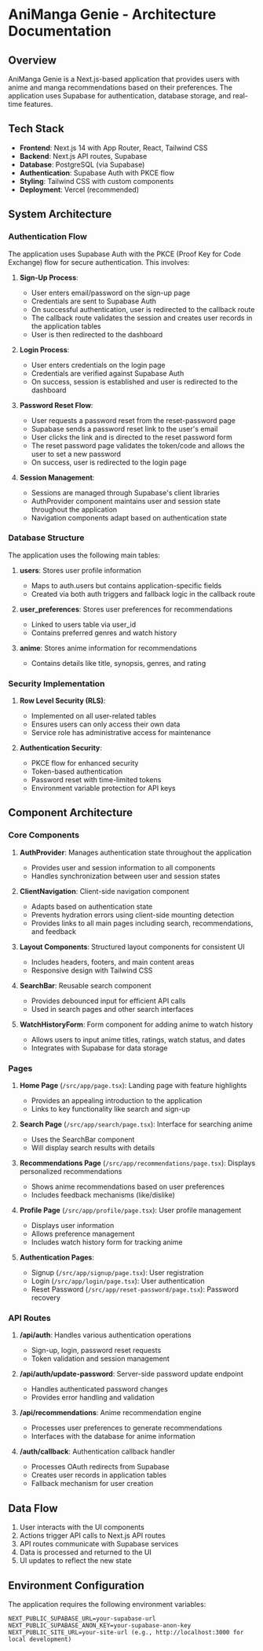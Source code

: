 # AniManga Genie - Architecture Documentation

## Overview

AniManga Genie is a Next.js-based application that provides users with anime and manga recommendations based on their preferences. The application uses Supabase for authentication, database storage, and real-time features.

## Tech Stack

- **Frontend**: Next.js 14 with App Router, React, Tailwind CSS
- **Backend**: Next.js API routes, Supabase
- **Database**: PostgreSQL (via Supabase)
- **Authentication**: Supabase Auth with PKCE flow
- **Styling**: Tailwind CSS with custom components
- **Deployment**: Vercel (recommended)

## System Architecture

### Authentication Flow

The application uses Supabase Auth with the PKCE (Proof Key for Code Exchange) flow for secure authentication. This involves:

1. **Sign-Up Process**:
   - User enters email/password on the sign-up page
   - Credentials are sent to Supabase Auth
   - On successful authentication, user is redirected to the callback route
   - The callback route validates the session and creates user records in the application tables
   - User is then redirected to the dashboard

2. **Login Process**:
   - User enters credentials on the login page
   - Credentials are verified against Supabase Auth
   - On success, session is established and user is redirected to the dashboard

3. **Password Reset Flow**:
   - User requests a password reset from the reset-password page
   - Supabase sends a password reset link to the user's email
   - User clicks the link and is directed to the reset password form
   - The reset password page validates the token/code and allows the user to set a new password
   - On success, user is redirected to the login page

4. **Session Management**:
   - Sessions are managed through Supabase's client libraries
   - AuthProvider component maintains user and session state throughout the application
   - Navigation components adapt based on authentication state

### Database Structure

The application uses the following main tables:

1. **users**: Stores user profile information
   - Maps to auth.users but contains application-specific fields
   - Created via both auth triggers and fallback logic in the callback route

2. **user_preferences**: Stores user preferences for recommendations
   - Linked to users table via user_id
   - Contains preferred genres and watch history

3. **anime**: Stores anime information for recommendations
   - Contains details like title, synopsis, genres, and rating

### Security Implementation

1. **Row Level Security (RLS)**:
   - Implemented on all user-related tables
   - Ensures users can only access their own data
   - Service role has administrative access for maintenance

2. **Authentication Security**:
   - PKCE flow for enhanced security
   - Token-based authentication
   - Password reset with time-limited tokens
   - Environment variable protection for API keys

## Component Architecture

### Core Components

1. **AuthProvider**: Manages authentication state throughout the application
   - Provides user and session information to all components
   - Handles synchronization between user and session states

2. **ClientNavigation**: Client-side navigation component
   - Adapts based on authentication state
   - Prevents hydration errors using client-side mounting detection
   - Provides links to all main pages including search, recommendations, and feedback

3. **Layout Components**: Structured layout components for consistent UI
   - Includes headers, footers, and main content areas
   - Responsive design with Tailwind CSS

4. **SearchBar**: Reusable search component
   - Provides debounced input for efficient API calls
   - Used in search pages and other search interfaces

5. **WatchHistoryForm**: Form component for adding anime to watch history
   - Allows users to input anime titles, ratings, watch status, and dates
   - Integrates with Supabase for data storage

### Pages

1. **Home Page** (`/src/app/page.tsx`): Landing page with feature highlights
   - Provides an appealing introduction to the application
   - Links to key functionality like search and sign-up

2. **Search Page** (`/src/app/search/page.tsx`): Interface for searching anime
   - Uses the SearchBar component
   - Will display search results with details

3. **Recommendations Page** (`/src/app/recommendations/page.tsx`): Displays personalized recommendations
   - Shows anime recommendations based on user preferences
   - Includes feedback mechanisms (like/dislike)

4. **Profile Page** (`/src/app/profile/page.tsx`): User profile management
   - Displays user information
   - Allows preference management
   - Includes watch history form for tracking anime

5. **Authentication Pages**:
   - Signup (`/src/app/signup/page.tsx`): User registration
   - Login (`/src/app/login/page.tsx`): User authentication
   - Reset Password (`/src/app/reset-password/page.tsx`): Password recovery

### API Routes

1. **/api/auth**: Handles various authentication operations
   - Sign-up, login, password reset requests
   - Token validation and session management

2. **/api/auth/update-password**: Server-side password update endpoint
   - Handles authenticated password changes
   - Provides error handling and validation

3. **/api/recommendations**: Anime recommendation engine
   - Processes user preferences to generate recommendations
   - Interfaces with the database for anime information

4. **/auth/callback**: Authentication callback handler
   - Processes OAuth redirects from Supabase
   - Creates user records in application tables
   - Fallback mechanism for user creation

## Data Flow

1. User interacts with the UI components
2. Actions trigger API calls to Next.js API routes
3. API routes communicate with Supabase services
4. Data is processed and returned to the UI
5. UI updates to reflect the new state

## Environment Configuration

The application requires the following environment variables:

```
NEXT_PUBLIC_SUPABASE_URL=your-supabase-url
NEXT_PUBLIC_SUPABASE_ANON_KEY=your-supabase-anon-key
NEXT_PUBLIC_SITE_URL=your-site-url (e.g., http://localhost:3000 for local development)
``` 